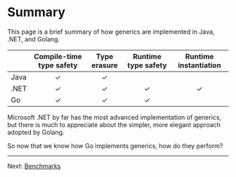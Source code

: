 # Summary

This page is a brief summary of how generics are implemented in Java, .NET, and Golang.

|      | Compile-time type safety | Type erasure | Runtime type safety | Runtime instantiation |
|------|:---:|:---:|:---:|:---:|
| Java |  ✓  |  ✓  |     |     |
| .NET |  ✓  |  ✓  |  ✓  |  ✓  |
|  Go  |  ✓  |  ✓  |  ✓  |     |

Microsoft .NET by far has the most advanced implementation of generics, but there is much to appreciate about the simpler, more elegant approach adopted by Golang.

So now that we know how Go implements generics, how do they perform?

---

Next: [Benchmarks](../06-benchmarks/)
